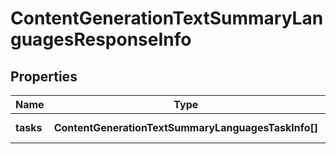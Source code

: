 # ContentGenerationTextSummaryLanguagesResponseInfo

## Properties

| Name | Type | Description | Notes |
|------------ | ------------- | ------------- | -------------|
**tasks** | **ContentGenerationTextSummaryLanguagesTaskInfo[]** | array of tasks |[optional]|